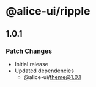# @alice-ui/ripple

## 1.0.1

### Patch Changes

- Initial release
- Updated dependencies
  - @alice-ui/theme@1.0.1
